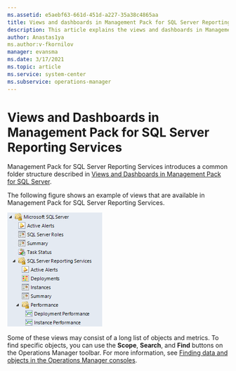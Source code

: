 ```yaml
---
ms.assetid: e5aebf63-661d-451d-a227-35a38c4865aa
title: Views and dashboards in Management Pack for SQL Server Reporting Services
description: This article explains the views and dashboards in Management Pack for SQL Server Reporting Services
author: Anastas1ya
ms.author:v-fkornilov
manager: evansma
ms.date: 3/17/2021
ms.topic: article
ms.service: system-center
ms.subservice: operations-manager
---
```


# Views and Dashboards in Management Pack for SQL Server Reporting Services

Management Pack for SQL Server Reporting Services introduces a common folder structure described in [Views and Dashboards in Management Pack for SQL Server](sql-server-management-pack-views-and-dashboards.md).

The following figure shows an example of views that are available in Management Pack for SQL Server Reporting Services.

![Screenshot showing Reporting services views.](./media/reporting-services-management-pack/rs-mp-views.png)

Some of these views may consist of a long list of objects and metrics. To find specific objects, you can use the **Scope**, **Search**, and **Find** buttons on the Operations Manager toolbar. For more information, see [Finding data and objects in the Operations Manager consoles](manage-console-finding-data.md).
